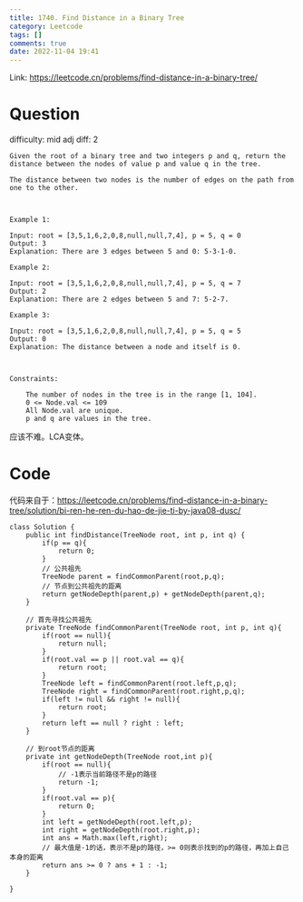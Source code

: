 ```yaml
---
title: 1740. Find Distance in a Binary Tree
category: Leetcode
tags: []
comments: true
date: 2022-11-04 19:41
---
```




Link: https://leetcode.cn/problems/find-distance-in-a-binary-tree/

# Question

difficulty: mid
adj diff: 2

    Given the root of a binary tree and two integers p and q, return the distance between the nodes of value p and value q in the tree.

    The distance between two nodes is the number of edges on the path from one to the other.

    

    Example 1:

    Input: root = [3,5,1,6,2,0,8,null,null,7,4], p = 5, q = 0
    Output: 3
    Explanation: There are 3 edges between 5 and 0: 5-3-1-0.

    Example 2:

    Input: root = [3,5,1,6,2,0,8,null,null,7,4], p = 5, q = 7
    Output: 2
    Explanation: There are 2 edges between 5 and 7: 5-2-7.

    Example 3:

    Input: root = [3,5,1,6,2,0,8,null,null,7,4], p = 5, q = 5
    Output: 0
    Explanation: The distance between a node and itself is 0.

    

    Constraints:

        The number of nodes in the tree is in the range [1, 104].
        0 <= Node.val <= 109
        All Node.val are unique.
        p and q are values in the tree.

应该不难。LCA变体。

# Code

代码来自于：https://leetcode.cn/problems/find-distance-in-a-binary-tree/solution/bi-ren-he-ren-du-hao-de-jie-ti-by-java08-dusc/

```
class Solution {
    public int findDistance(TreeNode root, int p, int q) {
        if(p == q){
            return 0;
        }
        // 公共祖先
        TreeNode parent = findCommonParent(root,p,q);
        // 节点到公共祖先的距离
        return getNodeDepth(parent,p) + getNodeDepth(parent,q);
    }

    // 首先寻找公共祖先
    private TreeNode findCommonParent(TreeNode root, int p, int q){
        if(root == null){
            return null;
        }
        if(root.val == p || root.val == q){
            return root;
        }
        TreeNode left = findCommonParent(root.left,p,q);
        TreeNode right = findCommonParent(root.right,p,q);
        if(left != null && right != null){
            return root;
        }
        return left == null ? right : left;
    }

    // 到root节点的距离
    private int getNodeDepth(TreeNode root,int p){
        if(root == null){
            // -1表示当前路径不是p的路径
            return -1;
        }
        if(root.val == p){
            return 0;
        }
        int left = getNodeDepth(root.left,p);
        int right = getNodeDepth(root.right,p);
        int ans = Math.max(left,right);
        // 最大值是-1的话，表示不是p的路径，>= 0则表示找到的p的路径，再加上自己本身的距离
        return ans >= 0 ? ans + 1 : -1;
    }

}
```
